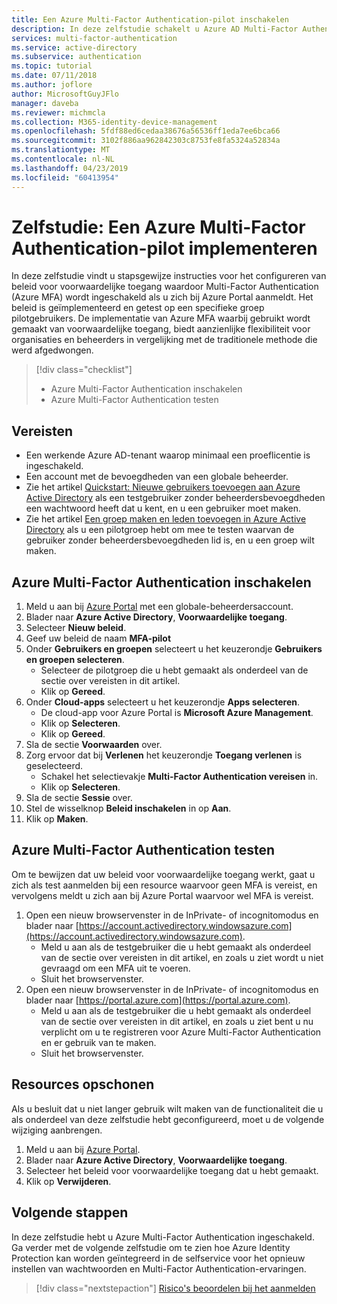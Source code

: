 ```yaml
---
title: Een Azure Multi-Factor Authentication-pilot inschakelen
description: In deze zelfstudie schakelt u Azure AD Multi-Factor Authentication in voor een groep pilotgebruikers
services: multi-factor-authentication
ms.service: active-directory
ms.subservice: authentication
ms.topic: tutorial
ms.date: 07/11/2018
ms.author: joflore
author: MicrosoftGuyJFlo
manager: daveba
ms.reviewer: michmcla
ms.collection: M365-identity-device-management
ms.openlocfilehash: 5fdf88ed6cedaa38676a56536ff1eda7ee6bca66
ms.sourcegitcommit: 3102f886aa962842303c8753fe8fa5324a52834a
ms.translationtype: MT
ms.contentlocale: nl-NL
ms.lasthandoff: 04/23/2019
ms.locfileid: "60413954"
---
```

# <a name="tutorial-complete-an-azure-multi-factor-authentication-pilot-roll-out"></a>Zelfstudie: Een Azure Multi-Factor Authentication-pilot implementeren

In deze zelfstudie vindt u stapsgewijze instructies voor het configureren van beleid voor voorwaardelijke toegang waardoor Multi-Factor Authentication (Azure MFA) wordt ingeschakeld als u zich bij Azure Portal aanmeldt. Het beleid is geïmplementeerd en getest op een specifieke groep pilotgebruikers. De implementatie van Azure MFA waarbij gebruikt wordt gemaakt van voorwaardelijke toegang, biedt aanzienlijke flexibiliteit voor organisaties en beheerders in vergelijking met de traditionele methode die werd afgedwongen.

> [!div class="checklist"]
> * Azure Multi-Factor Authentication inschakelen
> * Azure Multi-Factor Authentication testen

## <a name="prerequisites"></a>Vereisten

* Een werkende Azure AD-tenant waarop minimaal een proeflicentie is ingeschakeld.
* Een account met de bevoegdheden van een globale beheerder.
* Zie het artikel [Quickstart: Nieuwe gebruikers toevoegen aan Azure Active Directory](../add-users-azure-active-directory.md) als een testgebruiker zonder beheerdersbevoegdheden een wachtwoord heeft dat u kent, en u een gebruiker moet maken.
* Zie het artikel [Een groep maken en leden toevoegen in Azure Active Directory](../active-directory-groups-create-azure-portal.md) als u een pilotgroep hebt om mee te testen waarvan de gebruiker zonder beheerdersbevoegdheden lid is, en u een groep wilt maken.

## <a name="enable-azure-multi-factor-authentication"></a>Azure Multi-Factor Authentication inschakelen

1. Meld u aan bij [Azure Portal](https://portal.azure.com) met een globale-beheerdersaccount.
1. Blader naar **Azure Active Directory**, **Voorwaardelijke toegang**.
1. Selecteer **Nieuw beleid**.
1. Geef uw beleid de naam **MFA-pilot**
1. Onder **Gebruikers en groepen** selecteert u het keuzerondje **Gebruikers en groepen selecteren**.
    * Selecteer de pilotgroep die u hebt gemaakt als onderdeel van de sectie over vereisten in dit artikel.
    * Klik op **Gereed**.
1. Onder **Cloud-apps** selecteert u het keuzerondje **Apps selecteren**.
    * De cloud-app voor Azure Portal is **Microsoft Azure Management**.
    * Klik op **Selecteren**.
    * Klik op **Gereed**.
1. Sla de sectie **Voorwaarden** over.
1. Zorg ervoor dat bij **Verlenen** het keuzerondje **Toegang verlenen** is geselecteerd.
    * Schakel het selectievakje **Multi-Factor Authentication vereisen** in.
    * Klik op **Selecteren**.
1. Sla de sectie **Sessie** over.
1. Stel de wisselknop **Beleid inschakelen** in op **Aan**.
1. Klik op **Maken**.

## <a name="test-azure-multi-factor-authentication"></a>Azure Multi-Factor Authentication testen

Om te bewijzen dat uw beleid voor voorwaardelijke toegang werkt, gaat u zich als test aanmelden bij een resource waarvoor geen MFA is vereist, en vervolgens meldt u zich aan bij Azure Portal waarvoor wel MFA is vereist.

1. Open een nieuw browservenster in de InPrivate- of incognitomodus en blader naar [https://account.activedirectory.windowsazure.com](https://account.activedirectory.windowsazure.com).
   * Meld u aan als de testgebruiker die u hebt gemaakt als onderdeel van de sectie over vereisten in dit artikel, en zoals u ziet wordt u niet gevraagd om een MFA uit te voeren.
   * Sluit het browservenster.
2. Open een nieuw browservenster in de InPrivate- of incognitomodus en blader naar [https://portal.azure.com](https://portal.azure.com).
   * Meld u aan als de testgebruiker die u hebt gemaakt als onderdeel van de sectie over vereisten in dit artikel, en zoals u ziet bent u nu verplicht om u te registreren voor Azure Multi-Factor Authentication en er gebruik van te maken.
   * Sluit het browservenster.

## <a name="clean-up-resources"></a>Resources opschonen

Als u besluit dat u niet langer gebruik wilt maken van de functionaliteit die u als onderdeel van deze zelfstudie hebt geconfigureerd, moet u de volgende wijziging aanbrengen.

1. Meld u aan bij [Azure Portal](https://portal.azure.com).
1. Blader naar **Azure Active Directory**, **Voorwaardelijke toegang**.
1. Selecteer het beleid voor voorwaardelijke toegang dat u hebt gemaakt.
1. Klik op **Verwijderen**.

## <a name="next-steps"></a>Volgende stappen

In deze zelfstudie hebt u Azure Multi-Factor Authentication ingeschakeld. Ga verder met de volgende zelfstudie om te zien hoe Azure Identity Protection kan worden geïntegreerd in de selfservice voor het opnieuw instellen van wachtwoorden en Multi-Factor Authentication-ervaringen.

> [!div class="nextstepaction"]
> [Risico's beoordelen bij het aanmelden](tutorial-risk-based-sspr-mfa.md)
